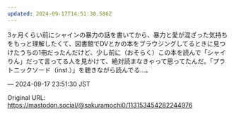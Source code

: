 ```yaml
---
updated: 2024-09-17T14:51:30.586Z
---
```


<p>3ヶ月くらい前にシャインの暴力の話を書いてから、暴力と愛が混ざった気持ちをもっと理解したくて、図書館でDVとかの本をブラウジングしてるときに見つけたうちの1冊だったんだけど、少し前に（おそらく）この本を読んで「シャイりん」だって言ってる人を見かけて、絶対読まなきゃって思ってたんだ。「プラトニックソード（inst.）」を聴きながら読んでる…。</p>

&mdash; 2024-09-17 23:51:30 JST

Original URL: https://mastodon.social/@sakuramochi0/113153454282244976

